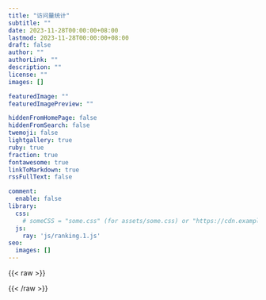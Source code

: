```yaml
---
title: "访问量统计"
subtitle: ""
date: 2023-11-28T00:00:00+08:00
lastmod: 2023-11-28T00:00:00+08:00
draft: false
author: ""
authorLink: ""
description: ""
license: ""
images: []

featuredImage: ""
featuredImagePreview: ""

hiddenFromHomePage: false
hiddenFromSearch: false
twemoji: false
lightgallery: true
ruby: true
fraction: true
fontawesome: true
linkToMarkdown: true
rssFullText: false

comment:
  enable: false
library:
  css:
    # someCSS = "some.css" (for assets/some.css) or "https://cdn.example.com/some.css"
  js:
    ray: 'js/ranking.1.js'
seo:
  images: []
---
```


{{< raw >}}
<div id="ranking"></div>
{{< /raw >}}